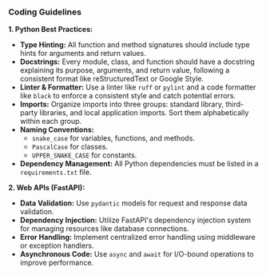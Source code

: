   ### **Coding Guidelines**
  **1. Python Best Practices:**

  *   **Type Hinting:** All function and method signatures should include type hints for arguments and return values.
  *   **Docstrings:** Every module, class, and function should have a docstring explaining its purpose, arguments, and return value, following a consistent format like reStructuredText or 
  Google Style.
  *   **Linter & Formatter:** Use a linter like `ruff` or `pylint` and a code formatter like `black` to enforce a consistent style and catch potential errors.
  *   **Imports:** Organize imports into three groups: standard library, third-party libraries, and local application imports. Sort them alphabetically within each group.
  *   **Naming Conventions:**
      *   `snake_case` for variables, functions, and methods.
      *   `PascalCase` for classes.
      *   `UPPER_SNAKE_CASE` for constants.
  *   **Dependency Management:** All Python dependencies must be listed in a `requirements.txt` file.

  **2. Web APIs (FastAPI):**

  *   **Data Validation:** Use `pydantic` models for request and response data validation.
  *   **Dependency Injection:** Utilize FastAPI's dependency injection system for managing resources like database connections.
  *   **Error Handling:** Implement centralized error handling using middleware or exception handlers.
  *   **Asynchronous Code:** Use `async` and `await` for I/O-bound operations to improve performance.
